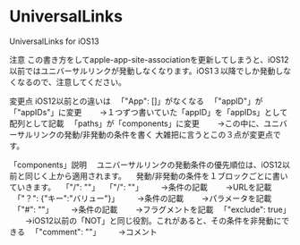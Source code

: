 # UniversalLinks
UniversalLinks for iOS13

注意
この書き方をしてapple-app-site-associationを更新してしまうと、iOS12以前ではユニバーサルリンクが発動しなくなります。iOS1３以降でしか発動しなくなるので、注意してください。

変更点
iOS12以前との違いは
　「"App": []」がなくなる
　「"appID"」が「"appIDs"」に変更
　　→１つずつ書いていた「appID」を「appIDs」として配列として記載
　「paths」が「components」に変更
　　→この中に、ユニバーサルリンクの発動/非発動の条件を書く
大雑把に言うとこの３点が変更点です。

「components」説明
　ユニバーサルリンクの発動条件の優先順位は、iOS12以前と同じく上から適用されます。
　発動/非発動の条件を１ブロックごとに書いていきます。
　「"/": ""」
　「"/": ""」
　　→条件の記載
　　→URLを記載
　「"？": {"キー":"バリュー"}」
　　→条件の記載
　　→パラメータを記載
　「"#": ""」
　　→条件の記載
　　→フラグメントを記載
　「"exclude": true」
　　→iOS12以前の「NOT」と同じ役割。これがあると、その条件を非発動にできる
　「"comment": ""」
　　→コメント
